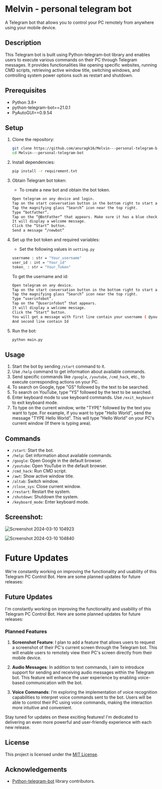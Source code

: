 # Melvin - personal telegram bot

A Telegram bot that allows you to control your PC remotely from anywhere using your mobile device.

## Description

This Telegram bot is built using Python-telegram-bot library and enables users to execute various commands on their PC through Telegram messages. It provides functionalities like opening specific websites, running CMD scripts, retrieving active window title, switching windows, and controlling system power options such as restart and shutdown.

## Prerequisites

- Python 3.8+
- python-telegram-bot==21.0.1 
- PyAutoGUI==0.9.54

## Setup

1. Clone the repository:
    ```bash
    git clone https://github.com/anuragk16/Melvin---personal-telegram-bot
    cd Melvin---personal-telegram-bot
    ```

2. Install dependencies:
    ```bash
    pip install -r requirement.txt
    ```

3. Obtain Telegram bot token:
    - To create a new bot and obtain the bot token.
    ```bash
    Open telegram on any device and login. 
    Tap on the start conversation button in the bottom right to start a new conversation.
    Tap the magnifying glass “Search” icon near the top right.
    Type “botfather”.
    Tap on the “@BotFather” that appears. Make sure it has a blue checkmark next to it
    It will display a welcome message.
    Click the “Start” button.
    Send a message “/newbot”
    ```

4. Set up the bot token and required variables:
    - Set the following values in `setting.py`
    ```bash
    username : str = "Your_username"
    user_id : int = "Your_id"
    token_ : str = "Your_Token"
    ```

    To get the username and id:
    ```bash
    Open telegram on any device. 
    Tap on the start conversation button in the bottom right to start a new conversation.
    Tap the magnifying glass “Search” icon near the top right.
    Type “userinfobot”.
    Tap on the “@userinfobot” that appears.
    It will display a welcome message.
    Click the “Start” button.
    You will get a message with first line contain your username ( @your_username)
    And second line contain Id
    ```

6. Run the bot:
    ```bash
    python main.py
    ```

## Usage

1. Start the bot by sending `/start` command to it.
2. Use `/help` command to get information about available commands.
3. Send specific commands like `/google`, `/youtube`, `/cmd_hack`, etc., to execute corresponding actions on your PC.
4. To search on Google, type "GS" followed by the text to be searched.
5. To search on YouTube, type "YS" followed by the text to be searched.
6. Enter keyboard mode to use keyboard commands. Use `/exit_keyboard` to exit keyboard mode.
7. To type on the current window, write "TYPE" followed by the text you want to type. For example, if you want to type "Hello World", send the message "TYPE Hello World". This will type "Hello World" on your PC's current window (If there is typing area).

## Commands

- `/start`: Start the bot.
- `/help`: Get information about available commands.
- `/google`: Open Google in the default browser.
- `/youtube`: Open YouTube in the default browser.
- `/cmd_hack`: Run CMD script.
- `/awt`: Show active window title.
- `/altab`: Switch window.
- `/close_sys`: Close current window.
- `/restart`: Restart the system.
- `/shutdown`: Shutdown the system.
- `/keyboard_mode`: Enter keyboard mode.

## Screenshot:

![Screenshot 2024-03-10 104923](https://github.com/anuragk16/Melvin---personal-telegram-bot/assets/90235816/2462746e-86f0-47f8-a488-314dd4e32f49)

![Screenshot 2024-03-10 104840](https://github.com/anuragk16/Melvin---personal-telegram-bot/assets/90235816/cf63359c-b34f-4bd2-88c8-431fe079b244)

# Future Updates

We're constantly working on improving the functionality and usability of this Telegram PC Control Bot. Here are some planned updates for future releases:

## Future Updates

I'm constantly working on improving the functionality and usability of this Telegram PC Control Bot. Here are some planned updates for future releases:

### Planned Features

1. **Screenshot Feature**: I plan to add a feature that allows users to request a screenshot of their PC's current screen through the Telegram bot. This will enable users to remotely view their PC's screen directly from their mobile device.

2. **Audio Messages**: In addition to text commands, I aim to introduce support for sending and receiving audio messages within the Telegram bot. This feature will enhance the user experience by enabling voice-based communication with the bot.

3. **Voice Commands**: I'm exploring the implementation of voice recognition capabilities to interpret voice commands sent to the bot. Users will be able to control their PC using voice commands, making the interaction more intuitive and convenient.

Stay tuned for updates on these exciting features! I'm dedicated to delivering an even more powerful and user-friendly experience with each new release.


## License

This project is licensed under the [MIT License](LICENSE).

## Acknowledgements

- [Python-telegram-bot](https://github.com/python-telegram-bot/python-telegram-bot) library contributors.



